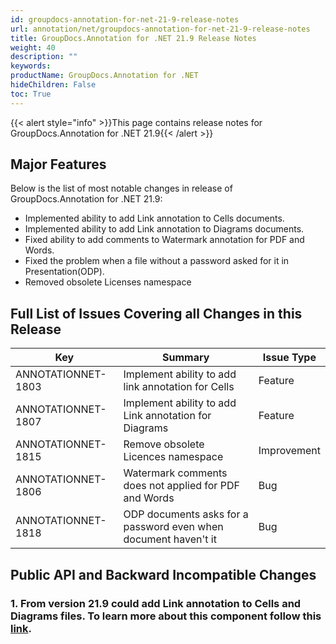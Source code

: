 ```yaml
---
id: groupdocs-annotation-for-net-21-9-release-notes
url: annotation/net/groupdocs-annotation-for-net-21-9-release-notes
title: GroupDocs.Annotation for .NET 21.9 Release Notes
weight: 40
description: ""
keywords: 
productName: GroupDocs.Annotation for .NET
hideChildren: False
toc: True
---
```


{{< alert style="info" >}}This page contains release notes for GroupDocs.Annotation for .NET 21.9{{< /alert >}}

## Major Features

Below is the list of most notable changes in release of GroupDocs.Annotation for .NET 21.9:
* Implemented ability to add Link annotation to Cells documents.
* Implemented ability to add Link annotation to Diagrams documents.
* Fixed ability to add comments to Watermark annotation for PDF and Words.
* Fixed the problem when a file without a password asked for it in Presentation(ODP).
* Removed obsolete Licenses namespace


## Full List of Issues Covering all Changes in this Release

| Key | Summary | Issue Type |
| --- | --- | --- |
| ANNOTATIONNET-1803 | Implement ability to add link annotation for Cells | Feature |
| ANNOTATIONNET-1807 | Implement ability to add Link annotation for Diagrams | Feature |
| ANNOTATIONNET-1815 | Remove obsolete Licences namespace | Improvement |
| ANNOTATIONNET-1806 | Watermark comments does not applied for PDF and Words | Bug |
| ANNOTATIONNET-1818 | ODP documents  asks for a password even when document haven't it | Bug |


## Public API and Backward Incompatible Changes

### 1. From version 21.9 could add Link annotation to Cells and Diagrams files. To learn more about this component follow this [link](annotation/net/add-link-annotation).

